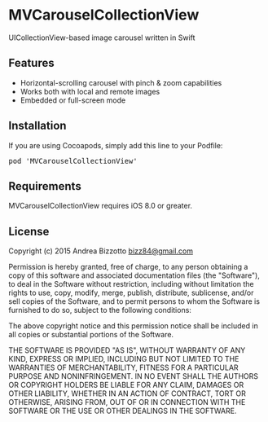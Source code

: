 MVCarouselCollectionView
=========================
UICollectionView-based image carousel written in Swift

Features
-------------------------------------------------------

- Horizontal-scrolling carousel with pinch & zoom capabilities
- Works both with local and remote images 
- Embedded or full-screen mode

<!---
![MVSlidingSegmentedControl preview](https://github.com/bizz84/MVSlidingSegmentedControl/raw/master/animated.gif "MVSlidingSegmentedControl preview")

![MVSlidingSegmentedControl preview](https://github.com/bizz84/MVSlidingSegmentedControl/raw/master/screenshot.png "MVSlidingSegmentedControl preview")
--->

Installation
-------------------------------------------------------

If you are using Cocoapods, simply add this line to your Podfile:

<pre>
pod 'MVCarouselCollectionView'
</pre>

Requirements
-------------------------------------------------------
MVCarouselCollectionView requires iOS 8.0 or greater.

<!---
Notes
-------------------------------------------------------
MVTextInputsScroller is designed to work with UIScrollViews whose subviews are laid out using Auto-Layout. Specifically, all the subviews constraints need to be defined top to bottom so that the UIScrollView can infer its contentSize.<br/>
MVTextInputsScroller won't work if this is not the case as it uses the contentSize to determine the correct contentOffset.

Installation
-------------------------------------------------------
To include MVSlidingSegmentedControl in your own project, simply drag the MVSlidingSegmentedControl folder in XCode and you're ready to go.<br/>
The demo app included in this project uses [Masonry](https://github.com/cloudkite/Masonry) for auto-layout.

Before running the demo app, please run:
<pre>
pod install
</pre>
--->

License
-------------------------------------------------------
Copyright (c) 2015 Andrea Bizzotto bizz84@gmail.com

Permission is hereby granted, free of charge, to any person obtaining a copy of this software and associated documentation files (the "Software"), to deal in the Software without restriction, including without limitation the rights to use, copy, modify, merge, publish, distribute, sublicense, and/or sell copies of the Software, and to permit persons to whom the Software is furnished to do so, subject to the following conditions:

The above copyright notice and this permission notice shall be included in all copies or substantial portions of the Software.

THE SOFTWARE IS PROVIDED "AS IS", WITHOUT WARRANTY OF ANY KIND, EXPRESS OR IMPLIED, INCLUDING BUT NOT LIMITED TO THE WARRANTIES OF MERCHANTABILITY, FITNESS FOR A PARTICULAR PURPOSE AND NONINFRINGEMENT. IN NO EVENT SHALL THE AUTHORS OR COPYRIGHT HOLDERS BE LIABLE FOR ANY CLAIM, DAMAGES OR OTHER LIABILITY, WHETHER IN AN ACTION OF CONTRACT, TORT OR OTHERWISE, ARISING FROM, OUT OF OR IN CONNECTION WITH THE SOFTWARE OR THE USE OR OTHER DEALINGS IN THE SOFTWARE.
